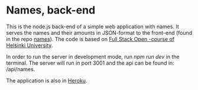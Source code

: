 # Names, back-end

This is the node.js back-end of a simple web application with names. It serves the names and their amounts in JSON-format to the front-end (found in the repo [names](https://github.com/hannayj/names)). The code is based on [Full Stack Open -course of Helsinki University](https://fullstackopen.com).

In order to run the server in development mode, run *npm run dev* in the terminal. The server will run in port 3001 and the api can be found in: /api/names.

The application is also in [Heroku](https://mighty-earth-09954.herokuapp.com). 

